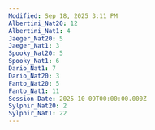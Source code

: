 ```yaml
---
Modified: Sep 18, 2025 3:11 PM
Albertini_Nat20: 12
Albertini_Nat1: 4
Jaeger_Nat20: 5
Jaeger_Nat1: 3
Spooky_Nat20: 5
Spooky_Nat1: 6
Dario_Nat1: 7
Dario_Nat20: 3
Fanto_Nat20: 5
Fanto_Nat1: 11
Session-Date: 2025-10-09T00:00:00.000Z
Sylphir_Nat20: 2
Sylphir_Nat1: 22
---
```

